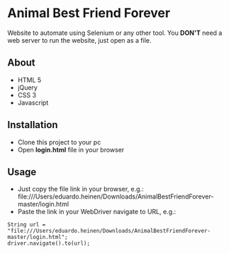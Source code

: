 # Animal Best Friend Forever

Website to automate using Selenium or any other tool.
You **DON'T** need a web server to run the website, just open as a file.

## About
- HTML 5
- jQuery
- CSS 3
- Javascript

## Installation
- Clone this project to your pc
- Open **login.html** file in your browser

## Usage
- Just copy the file link in your browser, e.g.: file:///Users/eduardo.heinen/Downloads/AnimalBestFriendForever-master/login.html
- Paste the link in your WebDriver navigate to URL, e.g.: 
```
String url = "file:///Users/eduardo.heinen/Downloads/AnimalBestFriendForever-master/login.html";
driver.navigate().to(url);
```
